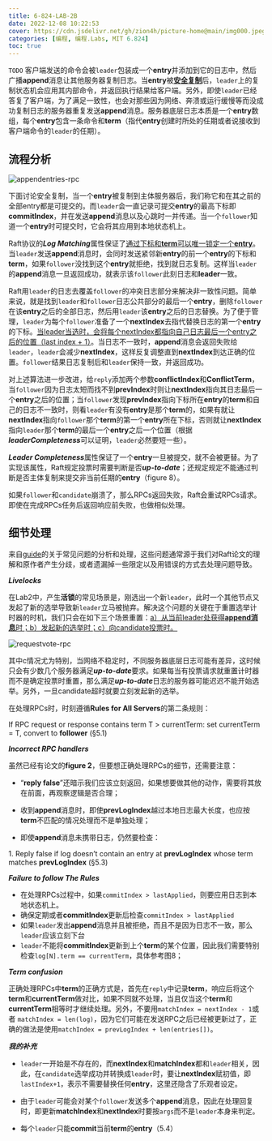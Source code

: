 ```yaml
---
title: 6-824-LAB-2B
date: 2022-12-08 10:22:53
cover: https://cdn.jsdelivr.net/gh/zion4h/picture-home@main/img000.jpeg
categories: [编程, 编程.Labs, MIT 6.824]
toc: true
---
```

`TODO`
客户端发送的命令会被`leader`包装成一个**entry**并添加到它的日志中，然后广播**append**消息让其他服务器复制日志。当**entry**被<u>**安全复制**</u>后，`leader`上的复制状态机会应用其内部命令，并返回执行结果给客户端。另外，即使`leader`已经答复了客户端，为了满足一致性，也会对那些因为网络、奔溃或运行缓慢等而没成功复制日志的服务器重复发送**append**消息。服务器底层日志本质是一个**entry**数组，每个**entry**包含一条命令和**term**（指代**entry**创建时所处的任期或者说接收到客户端命令的`leader`的任期）。
<!--more-->
## 流程分析

![appendentries-rpc](https://cdn.jsdelivr.net/gh/zion4h/picture-home@main/appendentries-rpc.png)

下面讨论安全复制，当一个**entry**被复制到主体服务器后，我们称它和在其之前的全部entry都是可提交的。而`leader`会一直记录可提交**entry**的最高下标即**commitIndex**，并在发送**append**消息以及心跳时一并传递。当一个`follower`知道一个**entry**时可提交时，它会将其应用到本地状态机上。

Raft协议的***Log Matching***属性保证了<u>通过下标和**term**可以唯一锁定一个**entry**</u>。当`leader`发送**append**消息时，会同时发送紧邻新**entry**的前一个**entry**的下标和**term**，如果`follower`没找到这个**entry**就拒绝，找到就日志复制。这样当`leader`的**append**消息一旦返回成功，就表示该`follower`此刻日志和**leader**一致。

Raft用`leader`的日志去覆盖`follower`的冲突日志部分来解决非一致性问题。简单来说，就是找到`leader`和`follower`日志公共部分的最后一个**entry**，删除`follower`在该**entry**之后的全部日志，然后用`leader`该**entry**之后的日志替换。为了便于管理，`leader`为每个`follower`准备了一个**nextIndex**去指代替换日志的第一个**entry**的下标。<u>当leader当选时，会将每个nextIndex都指向自己日志最后一个entry之后的位置（last index + 1）</u>。当日志不一致时，**append**消息会返回失败给`leader`，`leader`会减少**nextIndex**，这样反复调整直到**nextIndex**到达正确的位置。`follower`结果日志复制后和`leader`保持一致，并返回成功。

对上述算法进一步改进，给`reply`添加两个参数**conflictIndex**和**ConflictTerm**，当`follower`因为日志太短而找不到**prevIndex**时则让**nextIndex**指向其日志最后一个**entry**之后的位置；当`follower`发现**prevIndex**指向下标所在**entry**的**term**和自己的日志不一致时，则看`leader`有没有**entry**是那个**term**的，如果有就让**nextIndex**指向`follower`那个**term**的第一个**entry**所在下标，否则就让**nextIndex**指向`leader`那个**term**的最后一个**entry**之后一个位置（根据***leaderCompleteness***可以证明，`leader`必然要短一些）。

***Leader Completeness***属性保证了一个**entry**一旦被提交，就不会被更替。为了实现该属性，Raft规定投票时需要判断是否***up-to-date***；还规定规定不能通过判断是否主体复制来提交非当前任期的**entry**（figure 8）。

如果`follower`和`candidate`崩溃了，那么RPCs返回失败，Raft会重试RPCs请求。即使在完成RPCs任务后返回响应前失败，也做相似处理。



## 细节处理

来自[guide](https://thesquareplanet.com/blog/students-guide-to-raft/)的关于常见问题的分析和处理，这些问题通常源于我们对Raft论文的理解和原作者产生分歧，或者遗漏掉一些限定以及用错误的方式去处理问题导致。

***Livelocks***

在Lab2中，产生**活锁**的常见场景是，刚选出一个新`leader`，此时一个其他节点又发起了新的选举导致新`leader`立马被抛弃。解决这个问题的关键在于重置选举计时器的时机，我们只会在如下三个场景重置：<u>a）从当前leader处获得**append消息**时；b）发起新的选举时；c）向candidate投票时。</u>

![requestvote-rpc](https://cdn.jsdelivr.net/gh/zion4h/picture-home@main/requestvote-rpc.png)

其中c情况尤为特别，当网络不稳定时，不同服务器底层日志可能有差异，这时候只会有少数几个服务器满足***up-to-date***要求。如果每当有投票请求就重置计时器而不是确定投票时重置，那么满足***up-to-date***日志的服务器可能迟迟不能开始选举。另外，一旦candidate超时就要立刻发起新的选举。

在处理RPCs时，时刻遵循**Rules for All Servers**的第二条规则：

<article class="message is-info">
  <div class="message-body">
      If RPC request or response contains term T > currentTerm: set currentTerm = T, convert to <strong>follower</strong> (§5.1)
  </div>
</article>


***Incorrect RPC handlers***

虽然已经有论文的**figure 2**，但要想正确处理RPCs的细节，还需要注意：

- “**reply false**”还暗示我们应该立刻返回，如果想要做其他的动作，需要将其放在前面，再观察逻辑是否合理；

- 收到**append**消息时，即使**prevLogIndex**越过本地日志最大长度，也应按**term**不匹配的情况处理而不是单独处理；

- 即使**append**消息未携带日志，仍然要检查：

<article class="message is-info">
  <div class="message-body">
      1. Reply false if log doesn’t contain an entry at <strong>prevLogIndex</strong>
      whose term matches <strong>prevLogIndex</strong> (§5.3)
  </div>
</article>



***Failure to follow The Rules***

- 在处理RPCs过程中，如果`commitIndex > lastApplied`，则要应用日志到本地状态机上。
- 确保定期或者**commitIndex**更新后检查`commitIndex > lastApplied`
- 如果`leader`发出**append**消息并且被拒绝，而且不是因为日志不一致，那么`leader`应该立刻下台
- `leader`不能将**commitIndex**更新到上个**term**的某个位置，因此我们需要特别检查`log[N].term == currentTerm`，具体参考图8；



***Term confusion***

正确处理RPCs中**term**的正确方式是，首先在`reply`中记录**term**，响应后将这个**term**和**currentTerm**做对比，如果不同就不处理，当且仅当这个**term**和**currentTerm**相等时才继续处理。另外，不要用`matchIndex = nextIndex - 1`或者 `matchIndex = len(log)`，因为它们可能在发送RPC之后已经被更新过了，正确的做法是使用`matchIndex = prevLogIndex + len(entries[])`。



***我的补充***

- `leader`一开始是不存在的，而**nextIndex**和**matchIndex**都和`leader`相关，因此，在`candidate`选举成功并转换成`leader`时，要让**nextIndex**赋初值，即`lastIndex+1`，表示不需要替换任何**entry**，这里还隐含了乐观者设定。

- 由于`leader`可能会对某个`follower`发送多个**append**消息，因此在处理回复时，即更新**matchIndex**和**nextIndex**时要按`args`而不是`leader`本身来判定。

- 每个`leader`只能**commit**当前**term**的**entry**（5.4）
